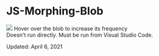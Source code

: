 # JS-Morphing-Blob
<img src="blob.gif">
Hover over the blob to increase its frequency <br />
Doesn't run directly. Must be run from Visual Studio Code. 
<p>Updated: April 6, 2021 </p>
